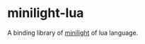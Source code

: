 # minilight-lua

A binding library of [minilight](https://github.com/myuon/minilight) of lua language.
